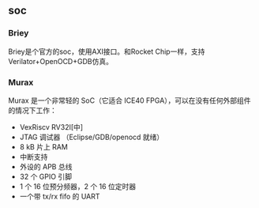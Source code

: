 ## soc
### Briey
Briey是个官方的soc，使用AXI接口。和Rocket Chip一样，支持Verilator+OpenOCD+GDB仿真。

### Murax
Murax 是一个非常轻的 SoC（它适合 ICE40 FPGA），可以在没有任何外部组件的情况下工作：
- VexRiscv RV32I[中]
- JTAG 调试器 （Eclipse/GDB/openocd 就绪）
- 8 kB 片上 RAM
- 中断支持
- 外设的 APB 总线
- 32 个 GPIO 引脚
- 1 个 16 位预分频器，2 个 16 位定时器
- 一个带 tx/rx fifo 的 UART
